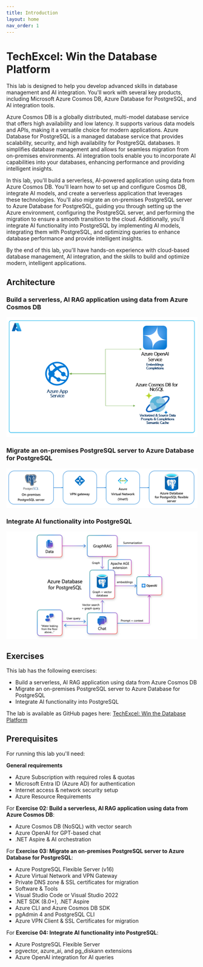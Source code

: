 ```yaml
---
title: Introduction
layout: home
nav_order: 1
---
```


# TechExcel: Win the Database Platform

This lab is designed to help you develop advanced skills in database management and AI integration. You'll work with several key products, including Microsoft Azure Cosmos DB, Azure Database for PostgreSQL, and AI integration tools.

Azure Cosmos DB is a globally distributed, multi-model database service that offers high availability and low latency. It supports various data models and APIs, making it a versatile choice for modern applications. Azure Database for PostgreSQL is a managed database service that provides scalability, security, and high availability for PostgreSQL databases. It simplifies database management and allows for seamless migration from on-premises environments. AI integration tools enable you to incorporate AI capabilities into your databases, enhancing performance and providing intelligent insights.

In this lab, you'll build a serverless, AI-powered application using data from Azure Cosmos DB. You'll learn how to set up and configure Cosmos DB, integrate AI models, and create a serverless application that leverages these technologies. You'll also migrate an on-premises PostgreSQL server to Azure Database for PostgreSQL, guiding you through setting up the Azure environment, configuring the PostgreSQL server, and performing the migration to ensure a smooth transition to the cloud. Additionally, you'll integrate AI functionality into PostgreSQL by implementing AI models, integrating them with PostgreSQL, and optimizing queries to enhance database performance and provide intelligent insights.

By the end of this lab, you'll have hands-on experience with cloud-based database management, AI integration, and the skills to build and optimize modern, intelligent applications.

## Architecture

### Build a serverless, AI RAG application using data from Azure Cosmos DB
![Diagram depicts the architecture of a Copilot with Azure OpenAI Service, Azure CosmosDB for NoSQL and Azure App Service with Semantic Kernel](media/AzureCosmosDB-architecture.png)

### Migrate an on-premises PostgreSQL server to Azure Database for PostgreSQL
![Diagram depicts the architecture for migrating an on-premises PostgreSQL server to Azure Database for PostgreSQL flexible server through a virtual gateway and Azure Virtual network (Vnet 1)](media/PostgreSQL-migration-architecture.png)

### Integrate AI functionality into PostgreSQL
![Diagram depicts the architecture for integrating GraphRag on Azure Database for PostgreSQL](media/PostgreSQL-AI-architecture.png)

## Exercises

This lab has the following exercises:

 - Build a serverless, AI RAG application using data from Azure Cosmos DB 
 - Migrate an on-premises PostgreSQL server to Azure Database for PostgreSQL
 - Integrate AI functionality into PostgreSQL

The lab is available as GitHub pages here: [TechExcel: Win the Database Platform](https://microsoft.github.io/TechExcel-Win-the-Database-Platform/)

## Prerequisites

For running this lab you'll need:

**General requirements**
- Azure Subscription with required roles & quotas
- Microsoft Entra ID (Azure AD) for authentication
- Internet access & network security setup
- Azure Resource Requirements

For **Exercise 02: Build a serverless, AI RAG application using data from Azure Cosmos DB**:
- Azure Cosmos DB (NoSQL) with vector search
- Azure OpenAI for GPT-based chat
- .NET Aspire & AI orchestration

For **Exercise 03: Migrate an on-premises PostgreSQL server to Azure Database for PostgreSQL**:
- Azure PostgreSQL Flexible Server (v16)
- Azure Virtual Network and VPN Gateway
- Private DNS zone & SSL certificates for migration
- Software & Tools
- Visual Studio Code or Visual Studio 2022
- .NET SDK (8.0+), .NET Aspire
- Azure CLI and Azure Cosmos DB SDK
- pgAdmin 4 and PostgreSQL CLI
- Azure VPN Client & SSL Certificates for migration

For **Exercise 04: Integrate AI functionality into PostgreSQL**:
- Azure PostgreSQL Flexible Server
- pgvector, azure_ai, and pg_diskann extensions
- Azure OpenAI integration for AI queries



